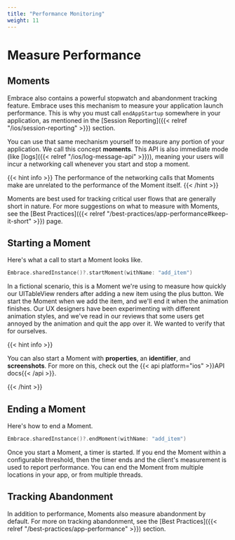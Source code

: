 ```yaml
---
title: "Performance Monitoring"
weight: 11
---
```


# Measure Performance

## Moments

Embrace also contains a powerful stopwatch and abandonment tracking feature.
Embrace uses this mechanism to measure your application launch performance. This is why you must call `endAppStartup` somewhere in your application, as mentioned in the [Session Reporting]({{< relref "/ios/session-reporting" >}}) section.

You can use that same mechanism yourself to measure any portion of your application. We call this concept **moments**. This API is also immediate mode (like [logs]({{< relref "/ios/log-message-api" >}})), meaning your users will incur a networking call whenever you start and stop a moment.

{{< hint info >}}
The performance of the networking calls that Moments make are unrelated to the performance of the Moment itself.
{{< /hint >}}

Moments are best used for tracking critical user flows that are generally short in nature.
For more suggestions on what to measure with Moments, see the [Best Practices]({{< relref "/best-practices/app-performance#keep-it-short" >}}) page.

## Starting a Moment

Here's what a call to start a Moment looks like.

```swift
Embrace.sharedInstance()?.startMoment(withName: "add_item")
```

In a fictional scenario, this is a Moment we're using to measure how quickly our UITableView renders after adding a new item using the plus button.
We start the Moment when we add the item, and we'll end it when the animation finishes.
Our UX designers have been experimenting with different animation styles, and we've read in our reviews that some users get annoyed by the animation and quit the app over it.
We wanted to verify that for ourselves.

{{< hint info >}}

You can also start a Moment with **properties**, an **identifier**, and **screenshots**.
For more on this, check out the {{< api platform="ios" >}}API docs{{< /api >}}.

{{< /hint >}}

## Ending a Moment

Here's how to end a Moment.

```swift
Embrace.sharedInstance()?.endMoment(withName: "add_item")
```

Once you start a Moment, a timer is started.
If you end the Moment within a configurable threshold, then the timer ends and the client's measurement is used to report performance.
You can end the Moment from multiple locations in your app, or from multiple threads. 

## Tracking Abandonment

In addition to performance, Moments also measure abandonment by default. 
For more on tracking abandonment, see the [Best Practices]({{< relref "/best-practices/app-performance" >}}) section.
